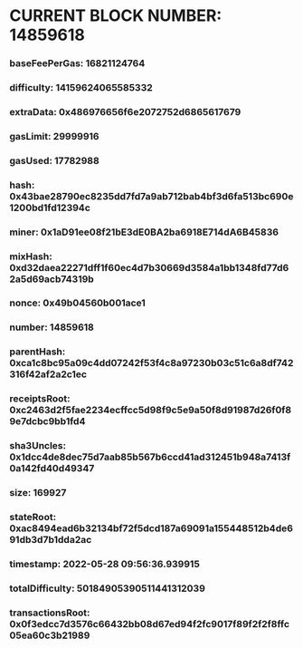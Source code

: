 # CURRENT BLOCK NUMBER: 14859618

### baseFeePerGas: 16821124764
### difficulty: 14159624065585332
### extraData: 0x486976656f6e2072752d6865617679
### gasLimit: 29999916
### gasUsed: 17782988
### hash: 0x43bae28790ec8235dd7fd7a9ab712bab4bf3d6fa513bc690e1200bd1fd12394c
### miner: 0x1aD91ee08f21bE3dE0BA2ba6918E714dA6B45836
### mixHash: 0xd32daea22271dff1f60ec4d7b30669d3584a1bb1348fd77d62a5d69acb74319b
### nonce: 0x49b04560b001ace1
### number: 14859618
### parentHash: 0xca1c8bc95a09c4dd07242f53f4c8a97230b03c51c6a8df742316f42af2a2c1ec
### receiptsRoot: 0xc2463d2f5fae2234ecffcc5d98f9c5e9a50f8d91987d26f0f89e7dcbc9bb1fd4
### sha3Uncles: 0x1dcc4de8dec75d7aab85b567b6ccd41ad312451b948a7413f0a142fd40d49347
### size: 169927
### stateRoot: 0xac8494ead6b32134bf72f5dcd187a69091a155448512b4de691db3d7b1dda2ac
### timestamp: 2022-05-28 09:56:36.939915
### totalDifficulty: 50184905390511441312039
### transactionsRoot: 0x0f3edcc7d3576c66432bb08d67ed94f2fc9017f89f2f2f8ffc05ea60c3b21989
